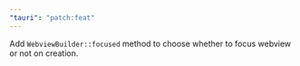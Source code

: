 ```yaml
---
"tauri": "patch:feat"
---
```


Add `WebviewBuilder::focused` method to choose whether to focus webview or not on creation.

